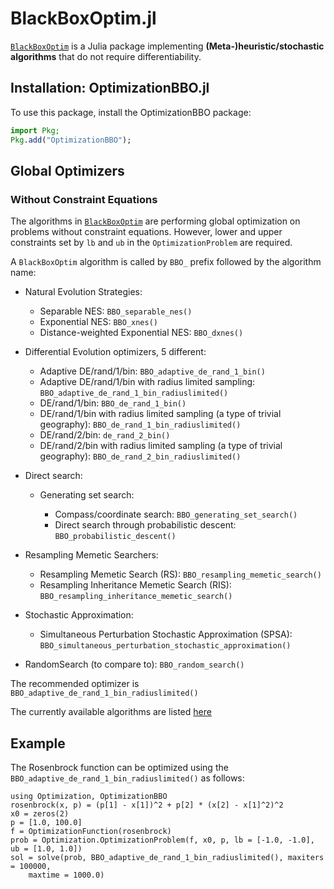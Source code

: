 # BlackBoxOptim.jl

[`BlackBoxOptim`](https://github.com/robertfeldt/BlackBoxOptim.jl) is a Julia package implementing **(Meta-)heuristic/stochastic algorithms** that do not require differentiability.

## Installation: OptimizationBBO.jl

To use this package, install the OptimizationBBO package:

```julia
import Pkg;
Pkg.add("OptimizationBBO");
```

## Global Optimizers

### Without Constraint Equations

The algorithms in [`BlackBoxOptim`](https://github.com/robertfeldt/BlackBoxOptim.jl) are performing global optimization on problems without
constraint equations. However, lower and upper constraints set by `lb` and `ub` in the `OptimizationProblem` are required.

A `BlackBoxOptim` algorithm is called by `BBO_` prefix followed by the algorithm name:

  - Natural Evolution Strategies:
    
      + Separable NES: `BBO_separable_nes()`
      + Exponential NES: `BBO_xnes()`
      + Distance-weighted Exponential NES: `BBO_dxnes()`

  - Differential Evolution optimizers, 5 different:
    
      + Adaptive DE/rand/1/bin: `BBO_adaptive_de_rand_1_bin()`
      + Adaptive DE/rand/1/bin with radius limited sampling: `BBO_adaptive_de_rand_1_bin_radiuslimited()`
      + DE/rand/1/bin: `BBO_de_rand_1_bin()`
      + DE/rand/1/bin with radius limited sampling (a type of trivial geography): `BBO_de_rand_1_bin_radiuslimited()`
      + DE/rand/2/bin: `de_rand_2_bin()`
      + DE/rand/2/bin with radius limited sampling (a type of trivial geography): `BBO_de_rand_2_bin_radiuslimited()`
  - Direct search:
    
      + Generating set search:
        
          * Compass/coordinate search: `BBO_generating_set_search()`
          * Direct search through probabilistic descent: `BBO_probabilistic_descent()`
  - Resampling Memetic Searchers:
    
      + Resampling Memetic Search (RS): `BBO_resampling_memetic_search()`
      + Resampling Inheritance Memetic Search (RIS): `BBO_resampling_inheritance_memetic_search()`
  - Stochastic Approximation:
    
      + Simultaneous Perturbation Stochastic Approximation (SPSA): `BBO_simultaneous_perturbation_stochastic_approximation()`
  - RandomSearch (to compare to): `BBO_random_search()`

The recommended optimizer is `BBO_adaptive_de_rand_1_bin_radiuslimited()`

The currently available algorithms are listed [here](https://github.com/robertfeldt/BlackBoxOptim.jl#state-of-the-library)

## Example

The Rosenbrock function can be optimized using the `BBO_adaptive_de_rand_1_bin_radiuslimited()` as follows:

```@example BBO
using Optimization, OptimizationBBO
rosenbrock(x, p) = (p[1] - x[1])^2 + p[2] * (x[2] - x[1]^2)^2
x0 = zeros(2)
p = [1.0, 100.0]
f = OptimizationFunction(rosenbrock)
prob = Optimization.OptimizationProblem(f, x0, p, lb = [-1.0, -1.0], ub = [1.0, 1.0])
sol = solve(prob, BBO_adaptive_de_rand_1_bin_radiuslimited(), maxiters = 100000,
    maxtime = 1000.0)
```
